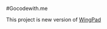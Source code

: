 #Gocodewith.me

This project is new version of [WingPad](https://github.com/yandex-shri-minsk-2014/team-1)
